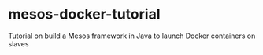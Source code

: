 mesos-docker-tutorial
=====================

Tutorial on build a Mesos framework in Java to launch Docker containers on slaves
